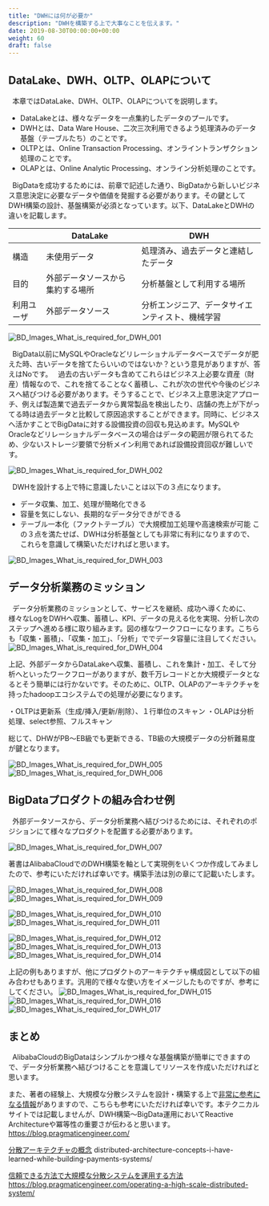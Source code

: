 ```yaml
---
title: "DWHには何が必要か"
description: "DWHを構築する上で大事なことを伝えます。"
date: 2019-08-30T00:00:00+00:00
weight: 60
draft: false
---
```


<!-- descriptionがコンテンツの前に表示されます -->

<!-- コンテンツを書くときはこの下に記載ください -->

## DataLake、DWH、OLTP、OLAPについて
&nbsp; 本章ではDataLake、DWH、OLTP、OLAPについてを説明します。
* DataLakeとは、様々なデータを一点集約したデータのプールです。
* DWHとは、Data Ware House、二次三次利用できるよう処理済みのデータ基盤（テーブルたち）のことです。
* OLTPとは、Online Transaction Processing、オンライントランザクション処理のことです。
* OLAPとは、Online Analytic Processing、オンライン分析処理のことです。

&nbsp; BigDataを成功するためには、前章で記述した通り、BigDataから新しいビジネス意思決定に必要なデータや価値を発掘する必要があります。その鍵としてDWH構築の設計、基盤構築が必須となっています。以下、DataLakeとDWHの違いを記載します。

| |DataLake|DWH|
|---|---|---|
|構造|未使用データ|処理済み、過去データと連結したデータ|
|目的|外部データソースから集約する場所|分析基盤として利用する場所|
|利用ユーザ|外部データソース|分析エンジニア、データサイエンティスト、機械学習|


![BD_Images_What_is_required_for_DWH_001](../static_images/BD_Images_What_is_required_for_DWH_001.png)
<br>

&nbsp; BigData以前にMySQLやOracleなどリレーショナルデータベースでデータが肥えた時、古いデータを捨てたらいいのではないか？という意見がありますが、答えはNoです。
&nbsp; 過去の古いデータも含めてこれらはビジネス上必要な資産（財産）情報なので、これを捨てることなく蓄積し、これが次の世代や今後のビジネスへ結びつける必要があります。そうすることで、ビジネス上意思決定アプローチ、例えば製造業で過去データから異常製品を検出したり、店舗の売上が下がってる時は過去データと比較して原因追求することができます。同時に、ビジネスへ活かすことでBigDataに対する設備投資の回収も見込めます。MySQLやOracleなどリレーショナルデータベースの場合はデータの範囲が限られてるため、少ないストレージ要領で分析メイン利用であれば設備投資回収が難しいです。

![BD_Images_What_is_required_for_DWH_002](../static_images/BD_Images_What_is_required_for_DWH_002.png)
<br>

&nbsp; DWHを設計する上で特に意識したいことは以下の３点になります。
* データ収集、加工、処理が簡略化できる
* 容量を気にしない、長期的なデータ分できができる
* テーブル一本化（ファクトテーブル）で大規模加工処理や高速検索が可能
この３点を満たせば、DWHは分析基盤としても非常に有利になりますので、これらを意識して構築いただければと思います。

![BD_Images_What_is_required_for_DWH_003](../static_images/BD_Images_What_is_required_for_DWH_003.png)
<br>


## データ分析業務のミッション
&nbsp; データ分析業務のミッションとして、サービスを継続、成功へ導くために、様々なLogをDWHへ収集、蓄積し、KPI、データの見える化を実現、分析し次のステップへ進める様に取り組みます。図の様なワークフローになります。こちらも「収集・蓄積」、「収集・加工」、「分析」ででデータ容量に注目してください。
![BD_Images_What_is_required_for_DWH_004](../static_images/BD_Images_What_is_required_for_DWH_004.png)
<br>

上記、外部データからDataLakeへ収集、蓄積し、これを集計・加工、そして分析へといったワークフローがありますが、数千万レコードとか大規模データとなるとそう簡単には行かないです。そのために、OLTP、OLAPのアーキテクチャを持ったhadoopエコシステムでの処理が必要になります。

・OLTPは更新系（生成/挿入/更新/削除）、１行単位のスキャン
・OLAPは分析処理、select参照、フルスキャン

総じて、DHWがPB〜EB級でも更新できる、TB級の大規模データの分析難易度が鍵となります。

![BD_Images_What_is_required_for_DWH_005](../static_images/BD_Images_What_is_required_for_DWH_005.png)
![BD_Images_What_is_required_for_DWH_006](../static_images/BD_Images_What_is_required_for_DWH_006.png)
<br>

## BigDataプロダクトの組み合わせ例
&nbsp; 外部データソースから、データ分析業務へ結びつけるためには、それぞれのポジションにて様々なプロダクトを配置する必要があります。

![BD_Images_What_is_required_for_DWH_007](../static_images/BD_Images_What_is_required_for_DWH_007.png)
<br>

著書はAlibabaCloudでのDWH構築を軸として実現例をいくつか作成してみましたので、参考にいただければ幸いです。構築手法は別の章にて記載いたします。

![BD_Images_What_is_required_for_DWH_008](../static_images/BD_Images_What_is_required_for_DWH_008.png)
![BD_Images_What_is_required_for_DWH_009](../static_images/BD_Images_What_is_required_for_DWH_009.png)
<br>


![BD_Images_What_is_required_for_DWH_010](../static_images/BD_Images_What_is_required_for_DWH_010.png)
![BD_Images_What_is_required_for_DWH_011](../static_images/BD_Images_What_is_required_for_DWH_011.png)
<br>


![BD_Images_What_is_required_for_DWH_012](../static_images/BD_Images_What_is_required_for_DWH_012.png)
![BD_Images_What_is_required_for_DWH_013](../static_images/BD_Images_What_is_required_for_DWH_013.png)
![BD_Images_What_is_required_for_DWH_014](../static_images/BD_Images_What_is_required_for_DWH_014.png)
<br>


上記の例もありますが、他にプロダクトのアーキテクチャ構成図として以下の組み合わせもあります。汎用的で様々な使い方をイメージしたものですが、参考にしてください。
![BD_Images_What_is_required_for_DWH_015](../static_images/BD_Images_What_is_required_for_DWH_015.png)
<br>
![BD_Images_What_is_required_for_DWH_016](../static_images/BD_Images_What_is_required_for_DWH_016.png)
<br>
![BD_Images_What_is_required_for_DWH_017](../static_images/BD_Images_What_is_required_for_DWH_017.png)
<br>


## まとめ
&nbsp; AlibabaCloudのBigDataはシンプルかつ様々な基盤構築が簡単にできますので、データ分析業務へ結びつけることを意識してリソースを作成いただければと思います。

また、著者の経験上、大規模な分散システムを設計・構築する上で[非常に参考になる情報](https://blog.pragmaticengineer.com/distributed-architecture-concepts-i-have-learned-while-building-payments-systems/)がありますので、こちらも参考にいただければ幸いです。本テクニカルサイトでは記載しませんが、DWH構築〜BigData運用においてReactive Architectureや冪等性の重要さが伝わると思います。
https://blog.pragmaticengineer.com/

[分散アーキテクチャの概念](distributed-architecture-concepts-i-have-learned-while-building-payments-systems/)
distributed-architecture-concepts-i-have-learned-while-building-payments-systems/

[信頼できる方法で大規模な分散システムを運用する方法](https://blog.pragmaticengineer.com/operating-a-high-scale-distributed-system/)
https://blog.pragmaticengineer.com/operating-a-high-scale-distributed-system/
<br>










